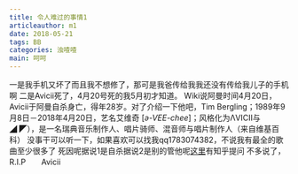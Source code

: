 ```yaml
---
title: 令人难过的事情1
articleauthor: m1
date: 2018-05-21
tags: BB
categories: 浊喳喳
main: 呵呵
---
```

一是我手机又坏了而且我不想修了，那可是我爸传给我我还没有传给我儿子的手机啊
二是Avicii死了，4月20号死的我5月初才知道。
Wiki说阿曼时间4月20日，Avicii于阿曼自杀身亡，得年28岁。对了介绍一下他吧，Tim Bergling；1989年9月8日－2018年4月20日，艺名艾维奇 [_ə-VEE-chee_]；风格化为ΛVICII与◢ ◤），是一名瑞典音乐制作人、唱片骑师、混音师与唱片制作人（来自维基百科）
没事干可以听一下，如果喜欢可以找我qq1783074382，不说我有最全的歌曲至少很多了
死因呢据说1是自杀据说2是别的管他呢[这里](https://www.zhihu.com/question/274082738)有知乎提问
不多说了，R.I.P　　Avicii